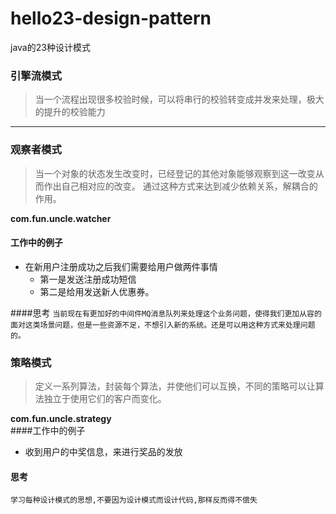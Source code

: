 # hello23-design-pattern
java的23种设计模式

### 引擎流模式
> 当一个流程出现很多校验时候，可以将串行的校验转变成并发来处理，极大的提升的校验能力


---
### 观察者模式
> 当一个对象的状态发生改变时，已经登记的其他对象能够观察到这一改变从而作出自己相对应的改变。
    通过这种方式来达到减少依赖关系，解耦合的作用。

**com.fun.uncle.watcher**<br/>
#### 工作中的例子
- 在新用户注册成功之后我们需要给用户做两件事情
  - 第一是发送注册成功短信
  - 第二是给用发送新人优惠券。

####思考
`当前现在有更加好的中间件MQ消息队列来处理这个业务问题，使得我们更加从容的面对这类场景问题，但是一些资源不足，不想引入新的系统。还是可以用这种方式来处理问题的。`

### 策略模式
> 定义一系列算法，封装每个算法，并使他们可以互换，不同的策略可以让算法独立于使用它们的客户而变化。

**com.fun.uncle.strategy**<br/>
####工作中的例子
- 收到用户的中奖信息，来进行奖品的发放

#### 思考
`学习每种设计模式的思想,不要因为设计模式而设计代码,那样反而得不偿失`
